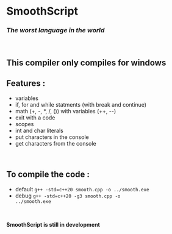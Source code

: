 # SmoothScript
### *The worst language in the world*
<br>

## This compiler only compiles for windows

## Features :
  - variables
  - if, for and while statments (with break and continue)
  - math (+, -, *, /, ()) with variables (++, --)
  - exit with a code
  - scopes
  - int and char literals
  - put characters in the console
  - get characters from the console

<br>

## To compile the code :  
  - default <code>g++ -std=c++20 smooth.cpp -o ../smooth.exe</code>
  - debug <code>g++ -std=c++20 -g3 smooth.cpp -o ../smooth.exe</code>

<br>

**SmoothScript is still in development**
